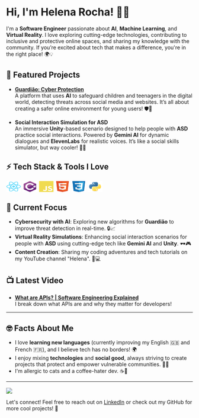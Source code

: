 # Hi, I'm Helena Rocha! 👋🚀

I'm a **Software Engineer** passionate about **AI**, **Machine Learning**, and **Virtual Reality**. I love exploring cutting-edge technologies, contributing to inclusive and protective online spaces, and sharing my knowledge with the community. If you’re excited about tech that makes a difference, you're in the right place! 🌍💡

## 🚀 Featured Projects

- **[Guardião: Cyber Protection](https://github.com/dr1co/guardiao-front)**  
  A platform that uses **AI** to safeguard children and teenagers in the digital world, detecting threats across social media and websites. It’s all about creating a safer online environment for young users! 🛡️🧠

- **Social Interaction Simulation for ASD**  
  An immersive **Unity**-based scenario designed to help people with **ASD** practice social interactions. Powered by **Gemini AI** for dynamic dialogues and **ElevenLabs** for realistic voices. It’s like a social skills simulator, but way cooler! 💬🌐

## ⚡ Tech Stack & Tools I Love

<div style="display: inline_block">
  <img align="center" alt="React" height="30" width="40" src="https://raw.githubusercontent.com/devicons/devicon/master/icons/react/react-original.svg">
  <img align="center" alt="C#" height="30" width="40" src="https://raw.githubusercontent.com/devicons/devicon/master/icons/csharp/csharp-original.svg">
  <img align="center" alt="JavaScript" height="30" width="40" src="https://raw.githubusercontent.com/devicons/devicon/master/icons/javascript/javascript-plain.svg">
  <img align="center" alt="HTML5" height="30" width="40" src="https://raw.githubusercontent.com/devicons/devicon/master/icons/html5/html5-original.svg">
  <img align="center" alt="CSS3" height="30" width="40" src="https://raw.githubusercontent.com/devicons/devicon/master/icons/css3/css3-original.svg">
  <img align="center" alt="Python" height="30" width="40" src="https://raw.githubusercontent.com/devicons/devicon/master/icons/python/python-original.svg">
</div>

## 🎯 Current Focus

- **Cybersecurity with AI**: Exploring new algorithms for **Guardião** to improve threat detection in real-time. 🔒📈
- **Virtual Reality Simulations**: Enhancing social interaction scenarios for people with **ASD** using cutting-edge tech like **Gemini AI** and **Unity**. 🕶️🎮
- **Content Creation**: Sharing my coding adventures and tech tutorials on my YouTube channel "Helena". 🎥💻

## 📺 Latest Video

- **[What are APIs? | Software Engineering Explained](https://www.youtube.com/watch?v=JoFOJ4xDtjc)**  
  I break down what APIs are and why they matter for developers! 

---

## 🤓 Facts About Me

- I love **learning new languages** (currently improving my English 🇬🇧 and French 🇫🇷), and I believe tech has no borders! 🌍
- I enjoy mixing **technologies** and **social good**, always striving to create projects that protect and empower vulnerable communities. 💖🤖
- I'm allergic to cats and a coffee-hater dev. ☕🐾 

<hr>

<img align="center" src="https://64.media.tumblr.com/83ebacd7b6048b96c66898687ca58bf4/a8cf7a4767043c81-5e/s540x810/4015f72effee586a9b854b8bd7137e79fe7fcd07.gifv">

Let's connect! Feel free to reach out on [LinkedIn](https://www.linkedin.com/in/helena-vd-rocha) or check out my GitHub for more cool projects! 🚀
